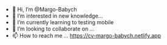 - 👋 Hi, I’m @Margo-Babych
- 👀 I’m interested in new knowledge...
- 🌱 I’m currently learning to testing mobile
- 💞️ I’m looking to collaborate on ...
- 📫 How to reach me ...
https://cv-margo-babych.netlify.app
<!---
Margo-Babych/Margo-Babych is a ✨ special ✨ repository because its `README.md` (this file) appears on your GitHub profile.
You can click the Preview link to take a look at your changes.
--->
